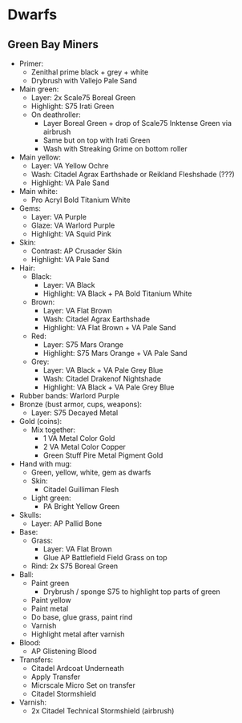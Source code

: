 # Dwarfs

## Green Bay Miners

- Primer:
    - Zenithal prime black + grey + white
    - Drybrush with Vallejo Pale Sand
- Main green:
    - Layer: 2x Scale75 Boreal Green
    - Highlight: S75 Irati Green
    - On deathroller:
        - Layer Boreal Green + drop of Scale75 Inktense Green via airbrush
        - Same but on top with Irati Green
        - Wash with Streaking Grime on bottom roller
- Main yellow:
    - Layer: VA Yellow Ochre
    - Wash: Citadel Agrax Earthshade or Reikland Fleshshade (???)
    - Highlight: VA Pale Sand
- Main white:
    - Pro Acryl Bold Titanium White
- Gems:
    - Layer: VA Purple
    - Glaze: VA Warlord Purple
    - Highlight: VA Squid Pink
- Skin:
    - Contrast: AP Crusader Skin
    - Highlight: VA Pale Sand
- Hair:
    - Black:
        - Layer: VA Black
        - Highlight: VA Black + PA Bold Titanium White
    - Brown:
        - Layer: VA Flat Brown
        - Wash: Citadel Agrax Earthshade
        - Highlight: VA Flat Brown + VA Pale Sand
    - Red:
        - Layer: S75 Mars Orange
        - Highlight: S75 Mars Orange + VA Pale Sand
    - Grey:
        - Layer: VA Black + VA Pale Grey Blue
        - Wash: Citadel Drakenof Nightshade
        - Highlight: VA Black + VA Pale Grey Blue
- Rubber bands: Warlord Purple
- Bronze (bust armor, cups, weapons):
    - Layer: S75 Decayed Metal
- Gold (coins):
    - Mix together:
        - 1 VA Metal Color Gold
        - 2 VA Metal Color Copper
        - Green Stuff Pire Metal Pigment Gold
- Hand with mug:
    - Green, yellow, white, gem as dwarfs
    - Skin:
        - Citadel Guilliman Flesh
    - Light green:
        - PA Bright Yellow Green
- Skulls:
    - Layer: AP Pallid Bone
- Base:
    - Grass:
        - Layer: VA Flat Brown
        - Glue AP Battlefield Field Grass on top
    - Rind: 2x S75 Boreal Green
- Ball:
    - Paint green
        - Drybrush / sponge S75 to highlight top parts of green
    - Paint yellow
    - Paint metal
    - Do base, glue grass, paint rind
    - Varnish
    - Highlight metal after varnish
- Blood:
    - AP Glistening Blood
- Transfers:
    - Citadel Ardcoat Underneath
    - Apply Transfer
    - Micrscale Micro Set on transfer
    - Citadel Stormshield
- Varnish:
    - 2x Citadel Technical Stormshield (airbrush)